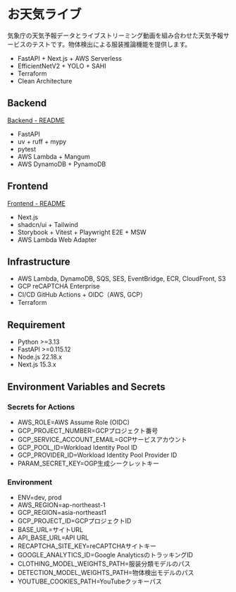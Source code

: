 # お天気ライブ

気象庁の天気予報データとライブストリーミング動画を組み合わせた天気予報サービスのテストです。物体検出による服装推論機能を提供します。

- FastAPI + Next.js + AWS Serverless
- EfficientNetV2 + YOLO + SAHI
- Terraform
- Clean Architecture

## Backend
[Backend - README](./backend/README.md)

- FastAPI
- uv + ruff + mypy
- pytest
- AWS Lambda + Mangum
- AWS DynamoDB + PynamoDB

## Frontend
[Frontend - README](./frontend/README.md)

- Next.js
- shadcn/ui + Tailwind
- Storybook + Vitest + Playwright E2E + MSW
- AWS Lambda Web Adapter

## Infrastructure

- AWS Lambda, DynamoDB, SQS, SES, EventBridge, ECR, CloudFront, S3
- GCP reCAPTCHA Enterprise
- CI/CD GitHub Actions + OIDC（AWS, GCP）
- Terraform

## Requirement

- Python >=3.13
- FastAPI >=0.115.12
- Node.js 22.18.x
- Next.js 15.3.x

## Environment Variables and Secrets

### Secrets for Actions

- AWS_ROLE=AWS Assume Role (OIDC)
- GCP_PROJECT_NUMBER=GCPプロジェクト番号
- GCP_SERVICE_ACCOUNT_EMAIL=GCPサービスアカウント
- GCP_POOL_ID=Workload Identity Pool ID
- GCP_PROVIDER_ID=Workload Identity Pool Provider ID
- PARAM_SECRET_KEY=OGP生成シークレットキー

### Environment

- ENV=dev, prod
- AWS_REGION=ap-northeast-1
- GCP_REGION=asia-northeast1
- GCP_PROJECT_ID=GCPプロジェクトID
- BASE_URL=サイトURL
- API_BASE_URL=API URL
- RECAPTCHA_SITE_KEY=reCAPTCHAサイトキー
- GOOGLE_ANALYTICS_ID=Google AnalyticsのトラッキングID
- CLOTHING_MODEL_WEIGHTS_PATH=服装分類モデルのパス
- DETECTION_MODEL_WEIGHTS_PATH=物体検出モデルのパス
- YOUTUBE_COOKIES_PATH=YouTubeクッキーパス